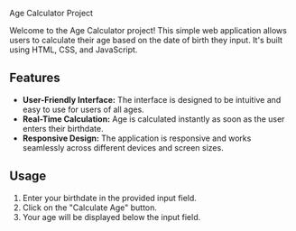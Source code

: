  Age Calculator Project

Welcome to the Age Calculator project! This simple web application allows users to calculate their age based on the date of birth they input. It's built using HTML, CSS, and JavaScript.

## Features

- **User-Friendly Interface:** The interface is designed to be intuitive and easy to use for users of all ages.
- **Real-Time Calculation:** Age is calculated instantly as soon as the user enters their birthdate.
- **Responsive Design:** The application is responsive and works seamlessly across different devices and screen sizes.
## Usage

1. Enter your birthdate in the provided input field.
2. Click on the "Calculate Age" button.
3. Your age will be displayed below the input field.
